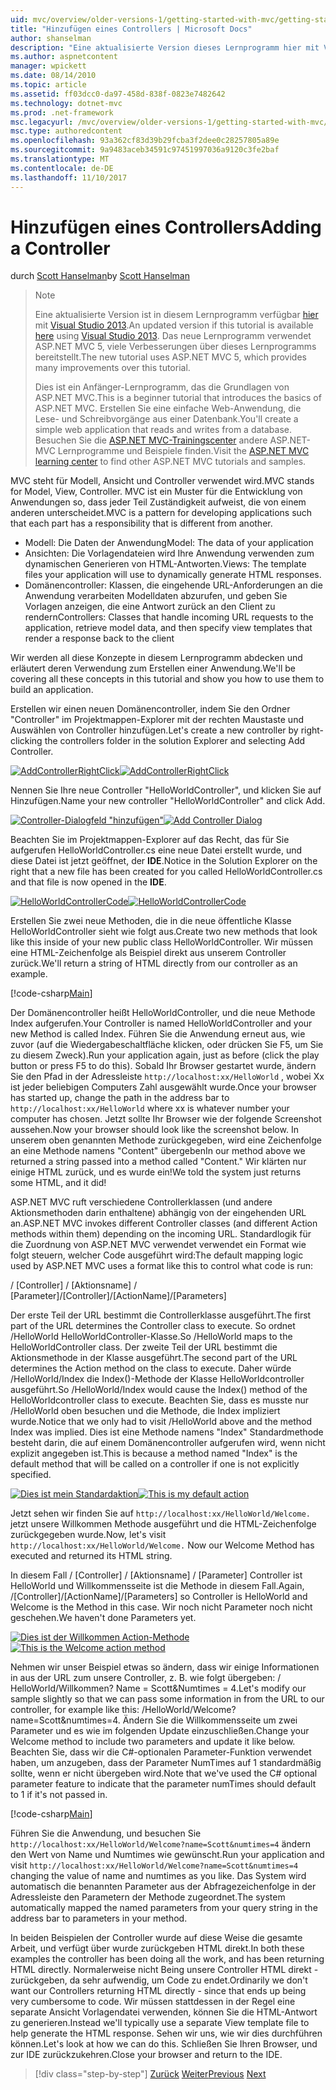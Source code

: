 ```yaml
---
uid: mvc/overview/older-versions-1/getting-started-with-mvc/getting-started-with-mvc-part2
title: "Hinzufügen eines Controllers | Microsoft Docs"
author: shanselman
description: "Eine aktualisierte Version dieses Lernprogramm hier mit Visual Studio 2013 verfügbar ist. Das neue Lernprogramm verwendet ASP.NET MVC 5, zahlreiche Verbesserungen über t bietet..."
ms.author: aspnetcontent
manager: wpickett
ms.date: 08/14/2010
ms.topic: article
ms.assetid: ff03dcc0-da97-458d-838f-0823e7482642
ms.technology: dotnet-mvc
ms.prod: .net-framework
msc.legacyurl: /mvc/overview/older-versions-1/getting-started-with-mvc/getting-started-with-mvc-part2
msc.type: authoredcontent
ms.openlocfilehash: 93a362cf83d39b29fcba3f2dee0c28257805a89e
ms.sourcegitcommit: 9a9483aceb34591c97451997036a9120c3fe2baf
ms.translationtype: MT
ms.contentlocale: de-DE
ms.lasthandoff: 11/10/2017
---
```

<a name="adding-a-controller"></a><span data-ttu-id="0a8c5-104">Hinzufügen eines Controllers</span><span class="sxs-lookup"><span data-stu-id="0a8c5-104">Adding a Controller</span></span>
====================
<span data-ttu-id="0a8c5-105">durch [Scott Hanselman](https://github.com/shanselman)</span><span class="sxs-lookup"><span data-stu-id="0a8c5-105">by [Scott Hanselman](https://github.com/shanselman)</span></span>

> > [!NOTE]
> > <span data-ttu-id="0a8c5-106">Eine aktualisierte Version ist in diesem Lernprogramm verfügbar [hier](../../getting-started/introduction/getting-started.md) mit [Visual Studio 2013](https://www.microsoft.com/visualstudio/eng/2013-downloads).</span><span class="sxs-lookup"><span data-stu-id="0a8c5-106">An updated version if this tutorial is available [here](../../getting-started/introduction/getting-started.md) using [Visual Studio 2013](https://www.microsoft.com/visualstudio/eng/2013-downloads).</span></span> <span data-ttu-id="0a8c5-107">Das neue Lernprogramm verwendet ASP.NET MVC 5, viele Verbesserungen über dieses Lernprogramms bereitstellt.</span><span class="sxs-lookup"><span data-stu-id="0a8c5-107">The new tutorial uses ASP.NET MVC 5, which provides many improvements over this tutorial.</span></span>
> 
> 
> <span data-ttu-id="0a8c5-108">Dies ist ein Anfänger-Lernprogramm, das die Grundlagen von ASP.NET MVC.</span><span class="sxs-lookup"><span data-stu-id="0a8c5-108">This is a beginner tutorial that introduces the basics of ASP.NET MVC.</span></span> <span data-ttu-id="0a8c5-109">Erstellen Sie eine einfache Web-Anwendung, die Lese- und Schreibvorgänge aus einer Datenbank.</span><span class="sxs-lookup"><span data-stu-id="0a8c5-109">You'll create a simple web application that reads and writes from a database.</span></span> <span data-ttu-id="0a8c5-110">Besuchen Sie die [ASP.NET MVC-Trainingscenter](../../../index.md) andere ASP.NET-MVC Lernprogramme und Beispiele finden.</span><span class="sxs-lookup"><span data-stu-id="0a8c5-110">Visit the [ASP.NET MVC learning center](../../../index.md) to find other ASP.NET MVC tutorials and samples.</span></span>


<span data-ttu-id="0a8c5-111">MVC steht für Modell, Ansicht und Controller verwendet wird.</span><span class="sxs-lookup"><span data-stu-id="0a8c5-111">MVC stands for Model, View, Controller.</span></span> <span data-ttu-id="0a8c5-112">MVC ist ein Muster für die Entwicklung von Anwendungen so, dass jeder Teil Zuständigkeit aufweist, die von einem anderen unterscheidet.</span><span class="sxs-lookup"><span data-stu-id="0a8c5-112">MVC is a pattern for developing applications such that each part has a responsibility that is different from another.</span></span>

- <span data-ttu-id="0a8c5-113">Modell: Die Daten der Anwendung</span><span class="sxs-lookup"><span data-stu-id="0a8c5-113">Model: The data of your application</span></span>
- <span data-ttu-id="0a8c5-114">Ansichten: Die Vorlagendateien wird Ihre Anwendung verwenden zum dynamischen Generieren von HTML-Antworten.</span><span class="sxs-lookup"><span data-stu-id="0a8c5-114">Views: The template files your application will use to dynamically generate HTML responses.</span></span>
- <span data-ttu-id="0a8c5-115">Domänencontroller: Klassen, die eingehende URL-Anforderungen an die Anwendung verarbeiten Modelldaten abzurufen, und geben Sie Vorlagen anzeigen, die eine Antwort zurück an den Client zu rendern</span><span class="sxs-lookup"><span data-stu-id="0a8c5-115">Controllers: Classes that handle incoming URL requests to the application, retrieve model data, and then specify view templates that render a response back to the client</span></span>

<span data-ttu-id="0a8c5-116">Wir werden all diese Konzepte in diesem Lernprogramm abdecken und erläutert deren Verwendung zum Erstellen einer Anwendung.</span><span class="sxs-lookup"><span data-stu-id="0a8c5-116">We'll be covering all these concepts in this tutorial and show you how to use them to build an application.</span></span>

<span data-ttu-id="0a8c5-117">Erstellen wir einen neuen Domänencontroller, indem Sie den Ordner "Controller" im Projektmappen-Explorer mit der rechten Maustaste und Auswählen von Controller hinzufügen.</span><span class="sxs-lookup"><span data-stu-id="0a8c5-117">Let's create a new controller by right-clicking the controllers folder in the solution Explorer and selecting Add Controller.</span></span>

<span data-ttu-id="0a8c5-118">[![AddControllerRightClick](getting-started-with-mvc-part2/_static/image2.png)](getting-started-with-mvc-part2/_static/image1.png)</span><span class="sxs-lookup"><span data-stu-id="0a8c5-118">[![AddControllerRightClick](getting-started-with-mvc-part2/_static/image2.png)](getting-started-with-mvc-part2/_static/image1.png)</span></span>

<span data-ttu-id="0a8c5-119">Nennen Sie Ihre neue Controller "HelloWorldController", und klicken Sie auf Hinzufügen.</span><span class="sxs-lookup"><span data-stu-id="0a8c5-119">Name your new controller "HelloWorldController" and click Add.</span></span>

<span data-ttu-id="0a8c5-120">[![Controller-Dialogfeld "hinzufügen"](getting-started-with-mvc-part2/_static/image4.png)](getting-started-with-mvc-part2/_static/image3.png)</span><span class="sxs-lookup"><span data-stu-id="0a8c5-120">[![Add Controller Dialog](getting-started-with-mvc-part2/_static/image4.png)](getting-started-with-mvc-part2/_static/image3.png)</span></span>

<span data-ttu-id="0a8c5-121">Beachten Sie im Projektmappen-Explorer auf das Recht, das für Sie aufgerufen HelloWorldController.cs eine neue Datei erstellt wurde, und diese Datei ist jetzt geöffnet, der **IDE**.</span><span class="sxs-lookup"><span data-stu-id="0a8c5-121">Notice in the Solution Explorer on the right that a new file has been created for you called HelloWorldController.cs and that file is now opened in the **IDE**.</span></span>

<span data-ttu-id="0a8c5-122">[![HelloWorldControllerCode](getting-started-with-mvc-part2/_static/image6.png)](getting-started-with-mvc-part2/_static/image5.png)</span><span class="sxs-lookup"><span data-stu-id="0a8c5-122">[![HelloWorldControllerCode](getting-started-with-mvc-part2/_static/image6.png)](getting-started-with-mvc-part2/_static/image5.png)</span></span>

<span data-ttu-id="0a8c5-123">Erstellen Sie zwei neue Methoden, die in die neue öffentliche Klasse HelloWorldController sieht wie folgt aus.</span><span class="sxs-lookup"><span data-stu-id="0a8c5-123">Create two new methods that look like this inside of your new public class HelloWorldController.</span></span> <span data-ttu-id="0a8c5-124">Wir müssen eine HTML-Zeichenfolge als Beispiel direkt aus unserem Controller zurück.</span><span class="sxs-lookup"><span data-stu-id="0a8c5-124">We'll return a string of HTML directly from our controller as an example.</span></span>

[!code-csharp[Main](getting-started-with-mvc-part2/samples/sample1.cs)]

<span data-ttu-id="0a8c5-125">Der Domänencontroller heißt HelloWorldController, und die neue Methode Index aufgerufen.</span><span class="sxs-lookup"><span data-stu-id="0a8c5-125">Your Controller is named HelloWorldController and your new Method is called Index.</span></span> <span data-ttu-id="0a8c5-126">Führen Sie die Anwendung erneut aus, wie zuvor (auf die Wiedergabeschaltfläche klicken, oder drücken Sie F5, um Sie zu diesem Zweck).</span><span class="sxs-lookup"><span data-stu-id="0a8c5-126">Run your application again, just as before (click the play button or press F5 to do this).</span></span> <span data-ttu-id="0a8c5-127">Sobald Ihr Browser gestartet wurde, ändern Sie den Pfad in der Adressleiste `http://localhost:xx/HelloWorld` , wobei Xx ist jeder beliebigen Computers Zahl ausgewählt wurde.</span><span class="sxs-lookup"><span data-stu-id="0a8c5-127">Once your browser has started up, change the path in the address bar to `http://localhost:xx/HelloWorld` where xx is whatever number your computer has chosen.</span></span> <span data-ttu-id="0a8c5-128">Jetzt sollte Ihr Browser wie der folgende Screenshot aussehen.</span><span class="sxs-lookup"><span data-stu-id="0a8c5-128">Now your browser should look like the screenshot below.</span></span> <span data-ttu-id="0a8c5-129">In unserem oben genannten Methode zurückgegeben, wird eine Zeichenfolge an eine Methode namens "Content" übergeben</span><span class="sxs-lookup"><span data-stu-id="0a8c5-129">In our method above we returned a string passed into a method called "Content."</span></span> <span data-ttu-id="0a8c5-130">Wir klärten nur einige HTML zurück, und es wurde ein!</span><span class="sxs-lookup"><span data-stu-id="0a8c5-130">We told the system just returns some HTML, and it did!</span></span>

<span data-ttu-id="0a8c5-131">ASP.NET MVC ruft verschiedene Controllerklassen (und andere Aktionsmethoden darin enthaltene) abhängig von der eingehenden URL an.</span><span class="sxs-lookup"><span data-stu-id="0a8c5-131">ASP.NET MVC invokes different Controller classes (and different Action methods within them) depending on the incoming URL.</span></span> <span data-ttu-id="0a8c5-132">Standardlogik für die Zuordnung von ASP.NET MVC verwendet verwendet ein Format wie folgt steuern, welcher Code ausgeführt wird:</span><span class="sxs-lookup"><span data-stu-id="0a8c5-132">The default mapping logic used by ASP.NET MVC uses a format like this to control what code is run:</span></span>

<span data-ttu-id="0a8c5-133">/ [Controller] / [Aktionsname] / [Parameter]</span><span class="sxs-lookup"><span data-stu-id="0a8c5-133">/[Controller]/[ActionName]/[Parameters]</span></span>

<span data-ttu-id="0a8c5-134">Der erste Teil der URL bestimmt die Controllerklasse ausgeführt.</span><span class="sxs-lookup"><span data-stu-id="0a8c5-134">The first part of the URL determines the Controller class to execute.</span></span> <span data-ttu-id="0a8c5-135">So ordnet /HelloWorld HelloWorldController-Klasse.</span><span class="sxs-lookup"><span data-stu-id="0a8c5-135">So /HelloWorld maps to the HelloWorldController class.</span></span> <span data-ttu-id="0a8c5-136">Der zweite Teil der URL bestimmt die Aktionsmethode in der Klasse ausgeführt.</span><span class="sxs-lookup"><span data-stu-id="0a8c5-136">The second part of the URL determines the Action method on the class to execute.</span></span> <span data-ttu-id="0a8c5-137">Daher würde /HelloWorld/Index die Index()-Methode der Klasse HelloWorldcontroller ausgeführt.</span><span class="sxs-lookup"><span data-stu-id="0a8c5-137">So /HelloWorld/Index would cause the Index() method of the HelloWorldcontroller class to execute.</span></span> <span data-ttu-id="0a8c5-138">Beachten Sie, dass es musste nur /HelloWorld oben besuchen und die Methode, die Index impliziert wurde.</span><span class="sxs-lookup"><span data-stu-id="0a8c5-138">Notice that we only had to visit /HelloWorld above and the method Index was implied.</span></span> <span data-ttu-id="0a8c5-139">Dies ist eine Methode namens "Index" Standardmethode besteht darin, die auf einem Domänencontroller aufgerufen wird, wenn nicht explizit angegeben ist.</span><span class="sxs-lookup"><span data-stu-id="0a8c5-139">This is because a method named "Index" is the default method that will be called on a controller if one is not explicitly specified.</span></span>

<span data-ttu-id="0a8c5-140">[![Dies ist mein Standardaktion](getting-started-with-mvc-part2/_static/image8.png)](getting-started-with-mvc-part2/_static/image7.png)</span><span class="sxs-lookup"><span data-stu-id="0a8c5-140">[![This is my default action](getting-started-with-mvc-part2/_static/image8.png)](getting-started-with-mvc-part2/_static/image7.png)</span></span>

<span data-ttu-id="0a8c5-141">Jetzt sehen wir finden Sie auf `http://localhost:xx/HelloWorld/Welcome.` jetzt unsere Willkommen Methode ausgeführt und die HTML-Zeichenfolge zurückgegeben wurde.</span><span class="sxs-lookup"><span data-stu-id="0a8c5-141">Now, let's visit `http://localhost:xx/HelloWorld/Welcome.` Now our Welcome Method has executed and returned its HTML string.</span></span>

<span data-ttu-id="0a8c5-142">In diesem Fall / [Controller] / [Aktionsname] / [Parameter] Controller ist HelloWorld und Willkommensseite ist die Methode in diesem Fall.</span><span class="sxs-lookup"><span data-stu-id="0a8c5-142">Again, /[Controller]/[ActionName]/[Parameters] so Controller is HelloWorld and Welcome is the Method in this case.</span></span> <span data-ttu-id="0a8c5-143">Wir noch nicht Parameter noch nicht geschehen.</span><span class="sxs-lookup"><span data-stu-id="0a8c5-143">We haven't done Parameters yet.</span></span>

<span data-ttu-id="0a8c5-144">[![Dies ist der Willkommen Action-Methode](getting-started-with-mvc-part2/_static/image10.png)](getting-started-with-mvc-part2/_static/image9.png)</span><span class="sxs-lookup"><span data-stu-id="0a8c5-144">[![This is the Welcome action method](getting-started-with-mvc-part2/_static/image10.png)](getting-started-with-mvc-part2/_static/image9.png)</span></span>

<span data-ttu-id="0a8c5-145">Nehmen wir unser Beispiel etwas so ändern, dass wir einige Informationen in aus der URL zum unsere Controller, z. B. wie folgt übergeben: / HelloWorld/Willkommen? Name = Scott&amp;Numtimes = 4.</span><span class="sxs-lookup"><span data-stu-id="0a8c5-145">Let's modify our sample slightly so that we can pass some information in from the URL to our controller, for example like this: /HelloWorld/Welcome?name=Scott&amp;numtimes=4.</span></span> <span data-ttu-id="0a8c5-146">Ändern Sie die Willkommensseite um zwei Parameter und es wie im folgenden Update einzuschließen.</span><span class="sxs-lookup"><span data-stu-id="0a8c5-146">Change your Welcome method to include two parameters and update it like below.</span></span> <span data-ttu-id="0a8c5-147">Beachten Sie, dass wir die C#-optionalen Parameter-Funktion verwendet haben, um anzugeben, dass der Parameter NumTimes auf 1 standardmäßig sollte, wenn er nicht übergeben wird.</span><span class="sxs-lookup"><span data-stu-id="0a8c5-147">Note that we've used the C# optional parameter feature to indicate that the parameter numTimes should default to 1 if it's not passed in.</span></span>

[!code-csharp[Main](getting-started-with-mvc-part2/samples/sample2.cs)]

<span data-ttu-id="0a8c5-148">Führen Sie die Anwendung, und besuchen Sie `http://localhost:xx/HelloWorld/Welcome?name=Scott&numtimes=4` ändern den Wert von Name und Numtimes wie gewünscht.</span><span class="sxs-lookup"><span data-stu-id="0a8c5-148">Run your application and visit `http://localhost:xx/HelloWorld/Welcome?name=Scott&numtimes=4` changing the value of name and numtimes as you like.</span></span> <span data-ttu-id="0a8c5-149">Das System wird automatisch die benannten Parameter aus der Abfragezeichenfolge in der Adressleiste den Parametern der Methode zugeordnet.</span><span class="sxs-lookup"><span data-stu-id="0a8c5-149">The system automatically mapped the named parameters from your query string in the address bar to parameters in your method.</span></span>

<span data-ttu-id="0a8c5-150">In beiden Beispielen der Controller wurde auf diese Weise die gesamte Arbeit, und verfügt über wurde zurückgeben HTML direkt.</span><span class="sxs-lookup"><span data-stu-id="0a8c5-150">In both these examples the controller has been doing all the work, and has been returning HTML directly.</span></span> <span data-ttu-id="0a8c5-151">Normalerweise nicht Being unsere Controller HTML direkt - zurückgeben, da sehr aufwendig, um Code zu endet.</span><span class="sxs-lookup"><span data-stu-id="0a8c5-151">Ordinarily we don't want our Controllers returning HTML directly - since that ends up being very cumbersome to code.</span></span> <span data-ttu-id="0a8c5-152">Wir müssen stattdessen in der Regel eine separate Ansicht Vorlagendatei verwenden, können Sie die HTML-Antwort zu generieren.</span><span class="sxs-lookup"><span data-stu-id="0a8c5-152">Instead we'll typically use a separate View template file to help generate the HTML response.</span></span> <span data-ttu-id="0a8c5-153">Sehen wir uns, wie wir dies durchführen können.</span><span class="sxs-lookup"><span data-stu-id="0a8c5-153">Let's look at how we can do this.</span></span> <span data-ttu-id="0a8c5-154">Schließen Sie Ihren Browser, und zur IDE zurückzukehren.</span><span class="sxs-lookup"><span data-stu-id="0a8c5-154">Close your browser and return to the IDE.</span></span>

>[!div class="step-by-step"]
<span data-ttu-id="0a8c5-155">[Zurück](getting-started-with-mvc-part1.md)
[Weiter](getting-started-with-mvc-part3.md)</span><span class="sxs-lookup"><span data-stu-id="0a8c5-155">[Previous](getting-started-with-mvc-part1.md)
[Next](getting-started-with-mvc-part3.md)</span></span>
